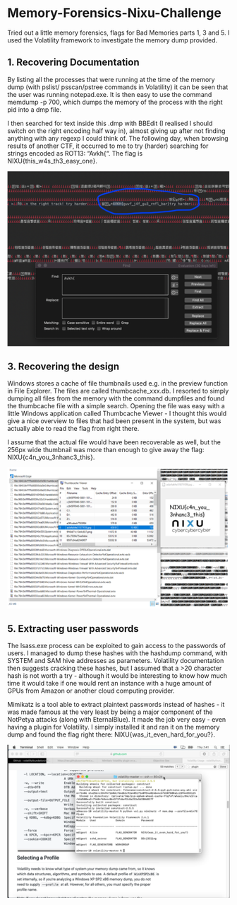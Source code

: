 # Memory-Forensics-Nixu-Challenge
Tried out a little memory forensics, flags for Bad Memories parts 1, 3 and 5. I used the Volatility framework to investigate the memory dump provided. 

## 1. Recovering Documentation
By listing all the processes that were running at the time of the memory dump (with pslist/ psscan/pstree commands in Volatility) it can be seen that the user was running notepad.exe. It is then easy to use the command memdump -p 700, which dumps the memory of the process with the right pid into a dmp file.

I then searched for text inside this .dmp with BBEdit (I realised I should switch on the right encoding half way in), almost giving up after not finding anything with any regexp I could think of. The following day, when browsing results of another CTF, it occurred to me to try (harder) searching for strings encoded as ROT13: “Avkh{“. The flag is NIXU{this_w4s_th3_easy_one}.

![Flag found from within the .dmp](scr1.png)
  
## 3. Recovering the design
Windows stores a cache of file thumbnails used e.g. in the preview function in File Explorer. The files are called thumbcache_xxx.db. I resorted to simply dumping all files from the memory with the command dumpfiles and found the thumbcache file with a simple search. Opening the file was easy with a little Windows application called Thumbcache Viewer - I thought this would give a nice overview to files that had been present in the system, but was actually able to read the flag from right there.

I assume that the actual file would have been recoverable as well, but the 256px wide thumbnail was more than enough to give away the flag: NIXU{c4n_you_3nhanc3_this}.

![Flag found from among the thumbnails](scr2.png)

## 5. Extracting user passwords

The lsass.exe process can be exploited to gain access to the passwords of users. I managed to dump these hashes with the hashdump command, with SYSTEM and SAM hive addresses as parameters. Volatility documentation then suggests cracking these hashes, but I assumed that a >20 character hash is not worth a try - although it would be interesting to know how much time it would take if one would rent an instance with a huge amount of GPUs from Amazon or another cloud computing provider.

Mimikatz is a tool able to extract plaintext passwords instead of hashes - it was made famous at the very least by being a major component of the NotPetya attacks (along with EternalBlue). It made the job very easy - even having a plugin for Volatility. I simply installed it and ran it on the memory dump and found the flag right there: NIXU{was_it_even_hard_for_you?}.

![Flag found from Mimikatz plugin output](scr3.png)
 
